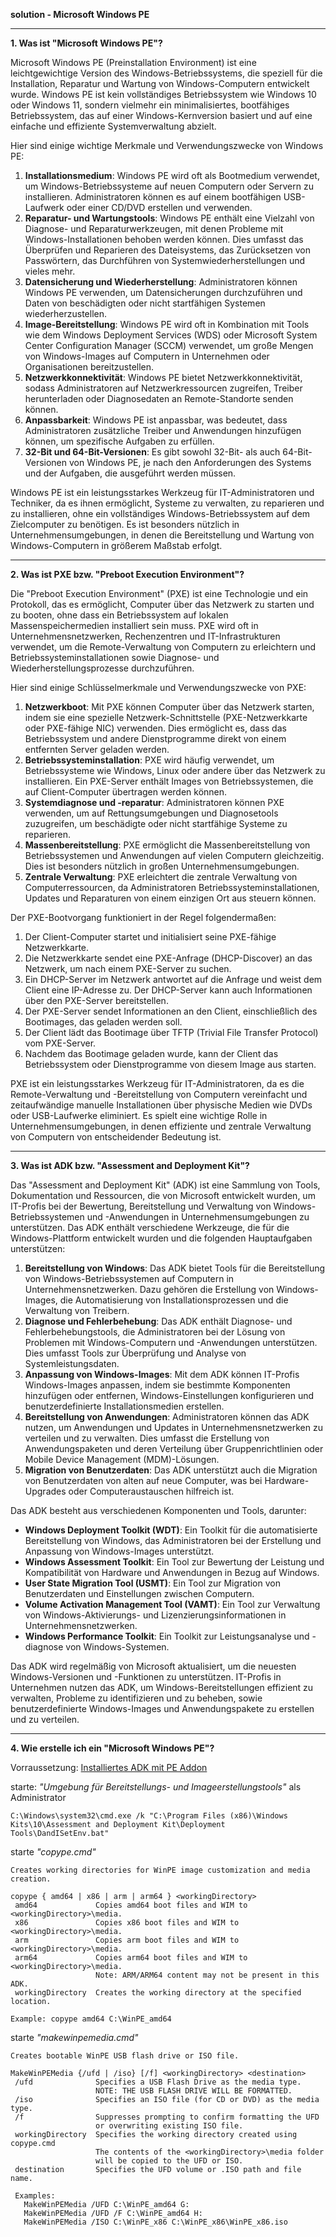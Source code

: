
**solution - Microsoft Windows PE**

---

**1. Was ist "Microsoft Windows PE"?**

Microsoft Windows PE (Preinstallation Environment) ist eine leichtgewichtige Version des Windows-Betriebssystems, die speziell für die Installation, Reparatur und Wartung von Windows-Computern entwickelt wurde. Windows PE ist kein vollständiges Betriebssystem wie Windows 10 oder Windows 11, sondern vielmehr ein minimalisiertes, bootfähiges Betriebssystem, das auf einer Windows-Kernversion basiert und auf eine einfache und effiziente Systemverwaltung abzielt.

Hier sind einige wichtige Merkmale und Verwendungszwecke von Windows PE:

1. **Installationsmedium**: Windows PE wird oft als Bootmedium verwendet, um Windows-Betriebssysteme auf neuen Computern oder Servern zu installieren. Administratoren können es auf einem bootfähigen USB-Laufwerk oder einer CD/DVD erstellen und verwenden.
2. **Reparatur- und Wartungstools**: Windows PE enthält eine Vielzahl von Diagnose- und Reparaturwerkzeugen, mit denen Probleme mit Windows-Installationen behoben werden können. Dies umfasst das Überprüfen und Reparieren des Dateisystems, das Zurücksetzen von Passwörtern, das Durchführen von Systemwiederherstellungen und vieles mehr.
3. **Datensicherung und Wiederherstellung**: Administratoren können Windows PE verwenden, um Datensicherungen durchzuführen und Daten von beschädigten oder nicht startfähigen Systemen wiederherzustellen.
4. **Image-Bereitstellung**: Windows PE wird oft in Kombination mit Tools wie dem Windows Deployment Services (WDS) oder Microsoft System Center Configuration Manager (SCCM) verwendet, um große Mengen von Windows-Images auf Computern in Unternehmen oder Organisationen bereitzustellen.
5. **Netzwerkkonnektivität**: Windows PE bietet Netzwerkkonnektivität, sodass Administratoren auf Netzwerkressourcen zugreifen, Treiber herunterladen oder Diagnosedaten an Remote-Standorte senden können.
6. **Anpassbarkeit**: Windows PE ist anpassbar, was bedeutet, dass Administratoren zusätzliche Treiber und Anwendungen hinzufügen können, um spezifische Aufgaben zu erfüllen.
7. **32-Bit und 64-Bit-Versionen**: Es gibt sowohl 32-Bit- als auch 64-Bit-Versionen von Windows PE, je nach den Anforderungen des Systems und der Aufgaben, die ausgeführt werden müssen.

Windows PE ist ein leistungsstarkes Werkzeug für IT-Administratoren und Techniker, da es ihnen ermöglicht, Systeme zu verwalten, zu reparieren und zu installieren, ohne ein vollständiges Windows-Betriebssystem auf dem Zielcomputer zu benötigen. Es ist besonders nützlich in Unternehmensumgebungen, in denen die Bereitstellung und Wartung von Windows-Computern in größerem Maßstab erfolgt.

---

**2. Was ist PXE bzw. "Preboot Execution Environment"?**

Die "Preboot Execution Environment" (PXE) ist eine Technologie und ein Protokoll, das es ermöglicht, Computer über das Netzwerk zu starten und zu booten, ohne dass ein Betriebssystem auf lokalen Massenspeichermedien installiert sein muss. PXE wird oft in Unternehmensnetzwerken, Rechenzentren und IT-Infrastrukturen verwendet, um die Remote-Verwaltung von Computern zu erleichtern und Betriebssysteminstallationen sowie Diagnose- und Wiederherstellungsprozesse durchzuführen.

Hier sind einige Schlüsselmerkmale und Verwendungszwecke von PXE:

1. **Netzwerkboot**: Mit PXE können Computer über das Netzwerk starten, indem sie eine spezielle Netzwerk-Schnittstelle (PXE-Netzwerkkarte oder PXE-fähige NIC) verwenden. Dies ermöglicht es, dass das Betriebssystem und andere Dienstprogramme direkt von einem entfernten Server geladen werden.
2. **Betriebssysteminstallation**: PXE wird häufig verwendet, um Betriebssysteme wie Windows, Linux oder andere über das Netzwerk zu installieren. Ein PXE-Server enthält Images von Betriebssystemen, die auf Client-Computer übertragen werden können.
3. **Systemdiagnose und -reparatur**: Administratoren können PXE verwenden, um auf Rettungsumgebungen und Diagnosetools zuzugreifen, um beschädigte oder nicht startfähige Systeme zu reparieren.
4. **Massenbereitstellung**: PXE ermöglicht die Massenbereitstellung von Betriebssystemen und Anwendungen auf vielen Computern gleichzeitig. Dies ist besonders nützlich in großen Unternehmensumgebungen.
5. **Zentrale Verwaltung**: PXE erleichtert die zentrale Verwaltung von Computerressourcen, da Administratoren Betriebssysteminstallationen, Updates und Reparaturen von einem einzigen Ort aus steuern können.

Der PXE-Bootvorgang funktioniert in der Regel folgendermaßen:

1. Der Client-Computer startet und initialisiert seine PXE-fähige Netzwerkkarte.
2. Die Netzwerkkarte sendet eine PXE-Anfrage (DHCP-Discover) an das Netzwerk, um nach einem PXE-Server zu suchen.
3. Ein DHCP-Server im Netzwerk antwortet auf die Anfrage und weist dem Client eine IP-Adresse zu. Der DHCP-Server kann auch Informationen über den PXE-Server bereitstellen.
4. Der PXE-Server sendet Informationen an den Client, einschließlich des Bootimages, das geladen werden soll.
5. Der Client lädt das Bootimage über TFTP (Trivial File Transfer Protocol) vom PXE-Server.
6. Nachdem das Bootimage geladen wurde, kann der Client das Betriebssystem oder Dienstprogramme von diesem Image aus starten.

PXE ist ein leistungsstarkes Werkzeug für IT-Administratoren, da es die Remote-Verwaltung und -Bereitstellung von Computern vereinfacht und zeitaufwändige manuelle Installationen über physische Medien wie DVDs oder USB-Laufwerke eliminiert. Es spielt eine wichtige Rolle in Unternehmensumgebungen, in denen effiziente und zentrale Verwaltung von Computern von entscheidender Bedeutung ist.

---

**3. Was ist ADK bzw. "Assessment and Deployment Kit"?**

Das "Assessment and Deployment Kit" (ADK) ist eine Sammlung von Tools, Dokumentation und Ressourcen, die von Microsoft entwickelt wurden, um IT-Profis bei der Bewertung, Bereitstellung und Verwaltung von Windows-Betriebssystemen und -Anwendungen in Unternehmensumgebungen zu unterstützen. Das ADK enthält verschiedene Werkzeuge, die für die Windows-Plattform entwickelt wurden und die folgenden Hauptaufgaben unterstützen:

1. **Bereitstellung von Windows**: Das ADK bietet Tools für die Bereitstellung von Windows-Betriebssystemen auf Computern in Unternehmensnetzwerken. Dazu gehören die Erstellung von Windows-Images, die Automatisierung von Installationsprozessen und die Verwaltung von Treibern.
2. **Diagnose und Fehlerbehebung**: Das ADK enthält Diagnose- und Fehlerbehebungstools, die Administratoren bei der Lösung von Problemen mit Windows-Computern und -Anwendungen unterstützen. Dies umfasst Tools zur Überprüfung und Analyse von Systemleistungsdaten.
3. **Anpassung von Windows-Images**: Mit dem ADK können IT-Profis Windows-Images anpassen, indem sie bestimmte Komponenten hinzufügen oder entfernen, Windows-Einstellungen konfigurieren und benutzerdefinierte Installationsmedien erstellen.
4. **Bereitstellung von Anwendungen**: Administratoren können das ADK nutzen, um Anwendungen und Updates in Unternehmensnetzwerken zu verteilen und zu verwalten. Dies umfasst die Erstellung von Anwendungspaketen und deren Verteilung über Gruppenrichtlinien oder Mobile Device Management (MDM)-Lösungen.
5. **Migration von Benutzerdaten**: Das ADK unterstützt auch die Migration von Benutzerdaten von alten auf neue Computer, was bei Hardware-Upgrades oder Computeraustauschen hilfreich ist.

Das ADK besteht aus verschiedenen Komponenten und Tools, darunter:

- **Windows Deployment Toolkit (WDT)**: Ein Toolkit für die automatisierte Bereitstellung von Windows, das Administratoren bei der Erstellung und Anpassung von Windows-Images unterstützt.
- **Windows Assessment Toolkit**: Ein Tool zur Bewertung der Leistung und Kompatibilität von Hardware und Anwendungen in Bezug auf Windows.
- **User State Migration Tool (USMT)**: Ein Tool zur Migration von Benutzerdaten und Einstellungen zwischen Computern.
- **Volume Activation Management Tool (VAMT)**: Ein Tool zur Verwaltung von Windows-Aktivierungs- und Lizenzierungsinformationen in Unternehmensnetzwerken.
- **Windows Performance Toolkit**: Ein Toolkit zur Leistungsanalyse und -diagnose von Windows-Systemen.

Das ADK wird regelmäßig von Microsoft aktualisiert, um die neuesten Windows-Versionen und -Funktionen zu unterstützen. IT-Profis in Unternehmen nutzen das ADK, um Windows-Bereitstellungen effizient zu verwalten, Probleme zu identifizieren und zu beheben, sowie benutzerdefinierte Windows-Images und Anwendungspakete zu erstellen und zu verteilen.

---

**4. Wie erstelle ich ein "Microsoft Windows PE"?**

Vorraussetzung: [Installiertes ADK mit PE Addon](https://docs.microsoft.com/de-de/windows-hardware/get-started/adk-install/)

starte: _"Umgebung für Bereitstellungs- und Imageerstellungstools"_ als Administrator
```
C:\Windows\system32\cmd.exe /k "C:\Program Files (x86)\Windows Kits\10\Assessment and Deployment Kit\Deployment Tools\DandISetEnv.bat" 
```

starte _"copype.cmd"_
```
Creates working directories for WinPE image customization and media creation.

copype { amd64 | x86 | arm | arm64 } <workingDirectory>
 amd64             Copies amd64 boot files and WIM to <workingDirectory>\media.
 x86               Copies x86 boot files and WIM to <workingDirectory>\media.
 arm               Copies arm boot files and WIM to <workingDirectory>\media.
 arm64             Copies arm64 boot files and WIM to <workingDirectory>\media.
                   Note: ARM/ARM64 content may not be present in this ADK.
 workingDirectory  Creates the working directory at the specified location.

Example: copype amd64 C:\WinPE_amd64
```

starte _"makewinpemedia.cmd"_
```
Creates bootable WinPE USB flash drive or ISO file.

MakeWinPEMedia {/ufd | /iso} [/f] <workingDirectory> <destination>
 /ufd              Specifies a USB Flash Drive as the media type.
                   NOTE: THE USB FLASH DRIVE WILL BE FORMATTED.
 /iso              Specifies an ISO file (for CD or DVD) as the media type.
 /f                Suppresses prompting to confirm formatting the UFD
                   or overwriting existing ISO file.
 workingDirectory  Specifies the working directory created using copype.cmd
                   The contents of the <workingDirectory>\media folder
                   will be copied to the UFD or ISO.
 destination       Specifies the UFD volume or .ISO path and file name.

 Examples:
   MakeWinPEMedia /UFD C:\WinPE_amd64 G:
   MakeWinPEMedia /UFD /F C:\WinPE_amd64 H:
   MakeWinPEMedia /ISO C:\WinPE_x86 C:\WinPE_x86\WinPE_x86.iso
```
